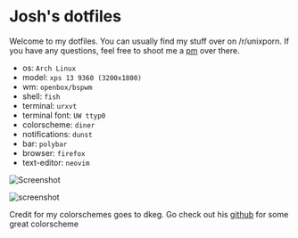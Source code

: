 # Josh's dotfiles

Welcome to my dotfiles. You can usually find my stuff over on /r/unixporn. If you have any questions, feel free to shoot me a [pm](https://reddit.com/u/fatal_squash) over there. 

* os: `Arch Linux`
* model: `xps 13 9360 (3200x1800)`
* wm: `openbox/bspwm`
* shell: `fish`
* terminal: `urxvt`
* terminal font: `UW ttyp0`
* colorscheme: `diner`
* notifications: `dunst`
* bar: `polybar`
* browser: `firefox`
* text-editor: `neovim`

![Screenshot](http://i.imgur.com/GULkGbv.jpg)

![screenshot](http://imgur.com/u4azWIR.png)

Credit for my colorschemes goes to dkeg. Go check out his [github](https://github.com/dkeg/crayolo) for some great colorscheme 



